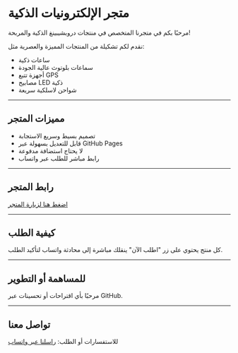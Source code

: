 # متجر الإلكترونيات الذكية

مرحبًا بكم في متجرنا المتخصص في منتجات دروبشيبينغ الذكية والمربحة!

نقدم لكم تشكيلة من المنتجات المميزة والعصرية مثل:
- ساعات ذكية
- سماعات بلوتوث عالية الجودة
- أجهزة تتبع GPS
- مصابيح LED ذكية
- شواحن لاسلكية سريعة

---

## مميزات المتجر

- تصميم بسيط وسريع الاستجابة
- قابل للتعديل بسهولة عبر GitHub Pages
- لا يحتاج استضافة مدفوعة
- رابط مباشر للطلب عبر واتساب

---

## رابط المتجر

[اضغط هنا لزيارة المتجر](https://maen929.github.io/github-pages)

---

## كيفية الطلب

كل منتج يحتوي على زر "اطلب الآن" ينقلك مباشرة إلى محادثة واتساب لتأكيد الطلب.

---

## للمساهمة أو التطوير

مرحبًا بأي اقتراحات أو تحسينات عبر GitHub.

---

## تواصل معنا

للاستفسارات أو الطلب:
[راسلنا عبر واتساب](https://wa.me/972592693005)
